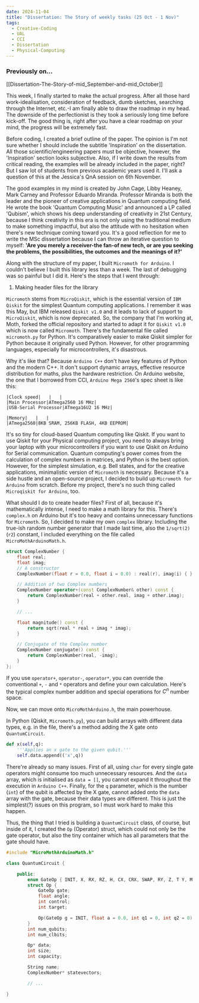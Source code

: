 ```yaml
---
date: 2024-11-04
title: "Dissertation: The Story of weekly tasks (25 Oct - 1 Nov)"
tags:
  - Creative-Coding
  - UAL
  - CCI
  - Dissertation
  - Physical-Computing
---
```

### Previously on...
[[Dissertation-The-Story-of-mid_September-and-mid_October]]

This week, I finally started to make the actual progress. After all those hard work-idealisation, consideration of feedback, dumb sketches, searching through the Internet, etc.-I am finally able to draw the roadmap in my head. The downside of the perfectionist is they took a seriously long time before kick-off. The good thing is, right after you have a clear roadmap on your mind, the progress will be extremely fast.

Before coding, I created a brief outline of the paper. The opinion is I'm not sure whether I should include the subtitle 'Inspiration' on the dissertation. All those scientific/engineering papers must be objective, however, the 'Inspiration' section looks subjective. Also, if I write down the results from critical reading, the examples will be already included in the paper, right? But I saw lot of students from previous academic years used it. I'll ask a question of this at the Jessica's QnA session on 6th November.

The good examples in my mind is created by John Cage, Libby Heaney, Mark Carney and Professor Eduardo Miranda. Professor Miranda is both the leader and the pioneer of creative applications in Quantum computing field. He wrote the book 'Quantum Computing Music' and announced a LP called 'Qubism', which shows his deep understanding of creativity in 21st Century, because I think creativity in this era is not only using the traditional medium to make something impactful, but also the attitude with no hesitation when there's new technique coming toward you. It's a good reflection for me to write the MSc dissertation because I can throw an iterative question to myself: **'Are you merely a receiver-the fan-of new tech, or are you seeking the problems, the possibilities, the outcomes and the meanings of it?'**

Along with the structure of my paper, I built `Micromoth for Arduino`. I couldn't believe I built this library less than a week. The last of debugging was so painful but I did it. Here's the steps that I went through:

1. Making header files for the library

`Micromoth` stems from `MicroQiskit`, which is the essential version of `IBM Qiskit` for the simplest Quantum computing applications. I remember it was this May, but IBM released `Qiskit v1.0` and it leads to lack of support to `MicroQiskit`, which is now deprecated. So, the company that I'm working at, Moth, forked the official repository and started to adapt it for `Qiskit v1.0` which is now called `Micromoth`. There's the fundamental file called `micromoth.py` for Python. It's comparatively easier to make Qiskit simpler for Python because it originally used Python. However, for other programming languages, especially for microcontrollers, it's disastrous.

Why it's like that? Because `Arduino C++` don't have key features of Python and the modern C++. It don't support dynamic arrays, effective resource distribution for maths, plus the hardware restriction. On Arduino website, the one that I borrowed from CCI, `Arduino Mega 2560`'s spec sheet is like this:
```
|Clock speed|   |   |
|Main Processor|ATmega2560 16 MHz|
|USB-Serial Processor|ATmega16U2 16 MHz|

|Memory|   |   |
|ATmega2560|8KB SRAM, 256KB FLASH, 4KB EEPROM|
```

It's so tiny for cloud-based Quantum computing like Qiskit. If you want to use Qiskit for your Physical computing project, you need to always bring your laptop with your microcontrollers if you want to use Qiskit on Arduino for Serial communication. Quantum computing's power comes from the calculation of complex numbers in matrices, and Python is the best option. However, for the simplest simulation, e.g. Bell states, and for the creative applications, minimalistic version of `Micromoth` is necessary. Because it's a side hustle and an open-source project, I decided to build up `Micromoth for Arduino` from scratch. Before my project, there's no such thing called `Microqiskit for Arduino`, too.

What should I do to create header files? First of all, because it's mathematically intense, I need to make a math library for this. There's `complex.h` on Arduino but it's too heavy and contains unnecessary functions for `Micromoth`. So, I decided to make my own `complex` library. Including the true-ish random number generator that I made last time, also the `1/sqrt(2)` (`r2`) constant, I included everything on the file called `MicroMothArduinoMath.h`.

``` C++
struct ComplexNumber {
	float real;
	float imag;
	// A constructor
	ComplexNumber(float r = 0.0, float i = 0.0) : real(r), imag(i) { }

	// Addition of two Complex numbers
	ComplexNumber operator+(const ComplexNumber& other) const {
		return ComplexNumber(real + other.real, imag + other.imag);
	}

	// ...

	float magnitude() const {
		return sqrt(real * real + imag * imag);
	}

	// Conjugate of the Complex number
	ComplexNumber conjugate() const {
		return ComplexNumber(real, -imag);
	}
};
```

If you use `operator+`, `operator-`, `operator*`, you can override the conventional `+`, `-` and `*` operators and define your own calculation. Here's the typical complex number addition and special operations for $C^n$ number space.

Now, we can move onto `MicroMothArduino.h`, the main powerhouse.

In Python (Qiskit, `Micromoth.py`), you can build arrays with different data types, e.g. in the file, there's a method adding the X gate onto `QuantumCircuit`.
``` Python
def x(self,q):
    '''Applies an x gate to the given qubit.'''
    self.data.append(('x',q))
```

There're already so many issues. First of all, using `char` for every single gate operators might consume too much unnecessary resources. And the `data` array, which is initialised as `data = []`, you cannot expand it throughout the execution in `Arduino C++`. Finally, for the `q` parameter, which is the number (`int`) of the qubit is affected by the X gate, cannot added onto the `data` array with the gate, because their data types are different. This is just the simplest(?) issues on this program, so I must work hard to make this happen.

Thus, the thing that I tried is building a `QuantumCircuit` class, of course, but inside of it, I created the `Op` (Operator) struct, which could not only be the gate operator, but also the tiny container which has all parameters that the gate should have.

``` C++
#include "MicroMothArduinoMath.h"

class QuantumCircuit {

	public:
		enum GateOp { INIT, X, RX, RZ, H, CX, CRX, SWAP, RY, Z, T Y, M };
		struct Op {
			GateOp gate;
			float angle;
			int control;
			int target;

			Op(GateOp g = INIT, float a = 0.0, int q1 = 0, int q2 = 0) : gate(g), angle(a), control(q1), target(q2)
		}
		int num_qubits;
		int num_clbits;

		Op* data;
		int size;
		int capacity;

		String name;
		ComplexNumber* statevectors;

		// ...

}
```

